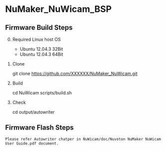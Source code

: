 # NuMaker_NuWicam_BSP

## Firmware Build Steps

0. Required Linux host OS

    - Ubuntu 12.04.3 32Bit
    - Ubuntu 12.04.3 64Bit

1. Clone

    git clone https://github.com/XXXXXX/NuMaker_NuWicam.git

2. Build

    cd NuWicam
    scripts/build.sh

3. Check
    
    cd output/autowriter

## Firmware Flash Steps

    Please refer Autowriter chatper in NuWicam/doc/Nuvoton NuMaker NuWicam User Guide.pdf document.
